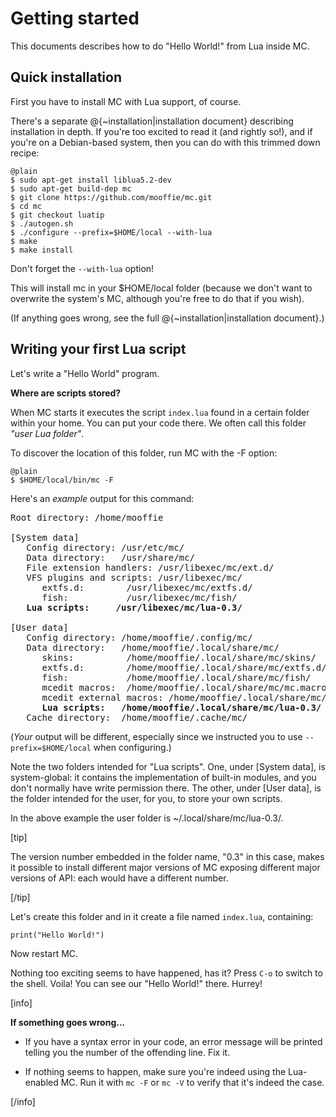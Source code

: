 
# Getting started

This documents describes how to do "Hello World!" from Lua inside MC.

## Quick installation

First you have to install MC with Lua support, of course.

There's a separate @{~installation|installation document} describing
installation in depth. If you're too excited to read it (and rightly
so!), and if you're on a Debian-based system, then you can do with this
trimmed down recipe:

    @plain
    $ sudo apt-get install liblua5.2-dev
    $ sudo apt-get build-dep mc
    $ git clone https://github.com/mooffie/mc.git
    $ cd mc
    $ git checkout luatip
    $ ./autogen.sh
    $ ./configure --prefix=$HOME/local --with-lua
    $ make
    $ make install

Don't forget the `--with-lua` option!

This will install mc in your $HOME/local folder (because we don't want
to overwrite the system's MC, although you're free to do that if you
wish).

(If anything goes wrong, see the full @{~installation|installation document}.)

## Writing your first Lua script

Let's write a "Hello World" program.

<a name="user-lua-folder"></a>

__Where are scripts stored?__

When MC starts it executes the script `index.lua` found in a certain folder
within your home. You can put your code there. We often call this folder
_"user Lua folder"_.

To discover the location of this folder, run MC with the -F option:

    @plain
    $ $HOME/local/bin/mc -F

Here's an _example_ output for this command:

<pre>
Root directory: /home/mooffie

[System data]
   Config directory: /usr/etc/mc/
   Data directory:   /usr/share/mc/
   File extension handlers: /usr/libexec/mc/ext.d/
   VFS plugins and scripts: /usr/libexec/mc/
&nbsp;     extfs.d:        /usr/libexec/mc/extfs.d/
&nbsp;     fish:           /usr/libexec/mc/fish/
   <b>Lua scripts:     /usr/libexec/mc/lua-0.3/</b>

[User data]
   Config directory: /home/mooffie/.config/mc/
   Data directory:   /home/mooffie/.local/share/mc/
&nbsp;     skins:          /home/mooffie/.local/share/mc/skins/
&nbsp;     extfs.d:        /home/mooffie/.local/share/mc/extfs.d/
&nbsp;     fish:           /home/mooffie/.local/share/mc/fish/
&nbsp;     mcedit macros:  /home/mooffie/.local/share/mc/mc.macros
&nbsp;     mcedit external macros: /home/mooffie/.local/share/mc/mcedit/macros.d/macro.*
&nbsp;     <b>Lua scripts:   /home/mooffie/.local/share/mc/lua-0.3/</b>
   Cache directory:  /home/mooffie/.cache/mc/
</pre>

(*Your* output will be different, especially since we instructed you to
use `--prefix=$HOME/local` when configuring.)

Note the two folders intended for "Lua scripts". One, under [System
data], is system-global: it contains the implementation of built-in
modules, and you don't normally have write permission there. The other,
under [User data], is the folder intended for the user, for you, to
store your own scripts.

In the above example the user folder is ~/.local/share/mc/lua-0.3/.

[tip]

The version number embedded in the folder name, "0.3" in this case, makes it
possible to install different major versions of MC exposing different
major versions of API: each would have a different number.

[/tip]

Let's create this folder and in it create a file named `index.lua`, containing:

    print("Hello World!")

Now restart MC.

Nothing too exciting seems to have happened, has it? Press `C-o` to
switch to the shell. Voila! You can see our "Hello World!" there.
Hurrey!

[info]

__If something goes wrong...__

- If you have a syntax error in your code, an error message will be printed
  telling you the number of the offending line. Fix it.

- If nothing seems to happen, make sure you're indeed using the
  Lua-enabled MC. Run it with `mc -F` or `mc -V` to verify that it's indeed
  the case.

[/info]
